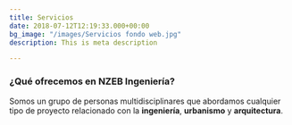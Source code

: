 ```yaml
---
title: Servicios
date: 2018-07-12T12:19:33.000+00:00
bg_image: "/images/Servicios fondo web.jpg"
description: This is meta description

---
```

### ¿Qué ofrecemos en NZEB Ingeniería?

Somos un grupo de personas multidisciplinares que abordamos cualquier tipo de proyecto relacionado con la **ingeniería**, **urbanismo** y **arquitectura**.